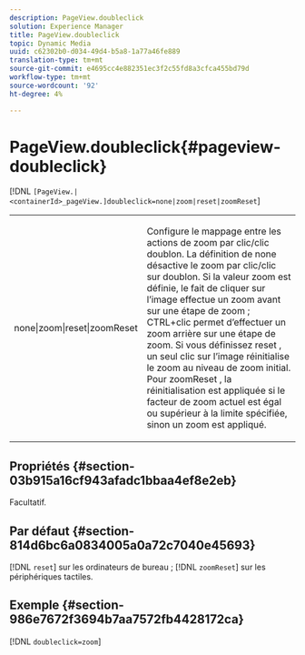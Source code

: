 ```yaml
---
description: PageView.doubleclick
solution: Experience Manager
title: PageView.doubleclick
topic: Dynamic Media
uuid: c62302b0-d034-49d4-b5a8-1a77a46fe889
translation-type: tm+mt
source-git-commit: e4695cc4e882351ec3f2c55fd8a3cfca455bd79d
workflow-type: tm+mt
source-wordcount: '92'
ht-degree: 4%

---
```



# PageView.doubleclick{#pageview-doubleclick}

[!DNL `[PageView.|<containerId>_pageView.]doubleclick=none|zoom|reset|zoomReset`]

<table id="table_942C8BDBDE1B441596987E9E971202E7"> 
 <tbody> 
  <tr> 
   <td colname="col1"> <p> <span class="codeph"> none|zoom|reset|zoomReset  </span> </p> </td> 
   <td colname="col2"> <p> Configure le mappage entre les actions de zoom par clic/clic doublon. La définition de <span class="codeph"> none </span> désactive le zoom par clic/clic sur doublon. Si la valeur <span class="codeph"> zoom </span> est définie, le fait de cliquer sur l’image effectue un zoom avant sur une étape de zoom ; CTRL+clic permet d’effectuer un zoom arrière sur une étape de zoom. Si vous définissez <span class="codeph"> reset </span>, un seul clic sur l’image réinitialise le zoom au niveau de zoom initial. Pour <span class="codeph"> zoomReset </span>, la réinitialisation est appliquée si le facteur de zoom actuel est égal ou supérieur à la limite spécifiée, sinon un zoom est appliqué. </p> </td> 
  </tr> 
 </tbody> 
</table>

## Propriétés {#section-03b915a16cf943afadc1bbaa4ef8e2eb}

Facultatif.

## Par défaut {#section-814d6bc6a0834005a0a72c7040e45693}

[!DNL `reset`] sur les ordinateurs de bureau ;  [!DNL `zoomReset`] sur les périphériques tactiles.

## Exemple {#section-986e7672f3694b7aa7572fb4428172ca}

[!DNL `doubleclick=zoom`]
